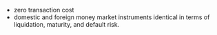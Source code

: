 - zero transaction cost
- domestic and foreign money market instruments identical in terms of liquidation, maturity, and default risk.